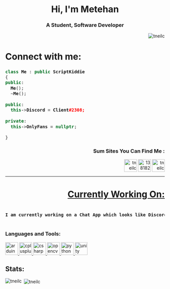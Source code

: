 <h1 align="center">Hi, I'm Metehan</h1>
<h3 align="center">A Student, Software Developer</h3>

<p align="right"> <img src="https://komarev.com/ghpvc/?username=tneilc&label=Profile%20views&color=0e75b6&style=flat" alt="tneilc" /> </p>


<h1 align="left">Connect with me:</h1>
<h3 align="left">
  
  ```c++
  class Me : public ScriptKiddie
  {
  public:
    Me();
    ~Me();
    
  public:
    this->Discord = Client#2308;
    
  private:
    this->OnlyFans = nullptr;
    
  }
  ```
</h3>


<h3 align="right">Sum Sites You Can Find Me :</h3>
<p align="right">
<a href="https://www.hackerrank.com/tneilc" target="blank"> <img align="center" src="https://cdn.jsdelivr.net/npm/simple-icons@3.0.1/icons/hackerrank.svg" alt="tneilc" height="40" width="40" /></a>
<a href="https://stackoverflow.com/users/13818294" target="blank"> <img align="center" src="https://cdn.jsdelivr.net/npm/simple-icons@3.0.1/icons/stackoverflow.svg" alt="13818294" height="40" width="40" /></a>
<a href="https://www.leetcode.com/tneilc" target="blank"> <img align="center" src="https://cdn.jsdelivr.net/npm/simple-icons@3.0.1/icons/leetcode.svg" alt="tneilc" height="40" width="40" /></a>
</p>

---



<h1 align="right"><a  href="https://github.com/tneilc/sucke">Currently Working On:</a></h1>
<h3 align="right">
  
```c++
​
I am currently working on a Chat App which looks like Discord. 
​
```

</h3>


<h3 align="left" style="border-bottom: none;">Languages and Tools:</h3>
<p align="left"> 
<a align="left" href="https://www.arduino.cc/" target="_blank"> <img src="https://cdn.worldvectorlogo.com/logos/arduino-1.svg" alt="arduino" width="40" height="40"/> </a> 
<a align="left" href="https://www.w3schools.com/cpp/" target="_blank"> <img src="https://upload.wikimedia.org/wikipedia/commons/1/18/ISO_C%2B%2B_Logo.svg" alt="cplusplus" width="40" height="40"/> </a> 
<a align="left" href="https://www.w3schools.com/cs/" target="_blank"> <img src="https://upload.wikimedia.org/wikipedia/commons/thumb/4/4f/Csharp_Logo.png/640px-Csharp_Logo.png" alt="csharp" width="40" height="40"/> </a> 
<a href="https://opencv.org/" target="_blank"> <img src="https://www.vectorlogo.zone/logos/opencv/opencv-icon.svg" alt="opencv" width="40" height="40"/> </a> 
<a href="https://www.python.org" target="_blank"> <img src="https://www.vectorlogo.zone/logos/python/python-icon.svg" alt="python" width="40" height="40"/> </a> 
<a href="https://unity.com/" target="_blank"> <img src="https://www.vectorlogo.zone/logos/unity3d/unity3d-icon.svg" alt="unity" width="40" height="40"/> </a> </p>


<h2 align="left">Stats:</h2>
<p><img align="left" src="https://github-readme-stats.vercel.app/api/top-langs/?username=tneilc&theme=nord" alt="tneilc" /></p>
<p> </p>
<p>&nbsp;<img align="center" src="https://github-readme-stats.vercel.app/api?username=tneilc&show_icons=true&locale=en&theme=nord"alt="tneilc" /></p>

